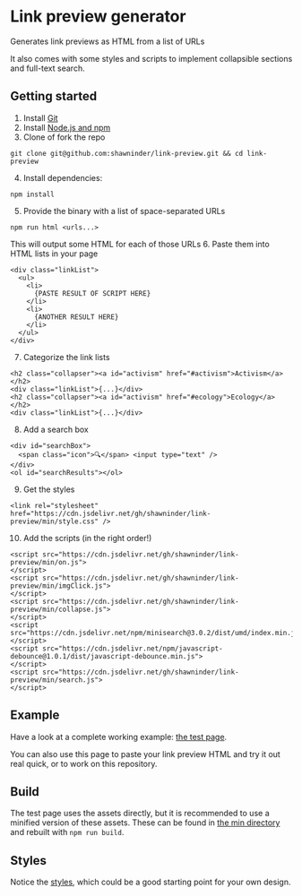 # Link preview generator

Generates link previews as HTML from a list of URLs

It also comes with some styles and scripts to implement collapsible sections and full-text search.

## Getting started

1. Install [Git](https://git-scm.com/book/en/v2/Getting-Started-Installing-Git)
2. Install [Node.js and npm](https://nodejs.org/en/)
3. Clone of fork the repo
```
git clone git@github.com:shawninder/link-preview.git && cd link-preview
```
4. Install dependencies:
```
npm install
```
5. Provide the binary with a list of space-separated URLs
```
npm run html <urls...>
```
This will output some HTML for each of those URLs
6. Paste them into HTML lists in your page
```
<div class="linkList">
  <ul>
    <li>
      {PASTE RESULT OF SCRIPT HERE}
    </li>
    <li>
      {ANOTHER RESULT HERE}
    </li>
  </ul>
</div>
```
7. Categorize the link lists
```
<h2 class="collapser"><a id="activism" href="#activism">Activism</a></h2>
<div class="linkList">{...}</div>
<h2 class="collapser"><a id="activism" href="#ecology">Ecology</a></h2>
<div class="linkList">{...}</div>
```
8. Add a search box
```
<div id="searchBox">
  <span class="icon">🔍</span> <input type="text" />
</div>
<ol id="searchResults"></ol>
```
9. Get the styles
```
<link rel="stylesheet" href="https://cdn.jsdelivr.net/gh/shawninder/link-preview/min/style.css" />
```
10. Add the scripts (in the right order!)
```
<script src="https://cdn.jsdelivr.net/gh/shawninder/link-preview/min/on.js">
</script>
<script src="https://cdn.jsdelivr.net/gh/shawninder/link-preview/min/imgClick.js">
</script>
<script src="https://cdn.jsdelivr.net/gh/shawninder/link-preview/min/collapse.js">
</script>
<script src="https://cdn.jsdelivr.net/npm/minisearch@3.0.2/dist/umd/index.min.js"></script>
<script src="https://cdn.jsdelivr.net/npm/javascript-debounce@1.0.1/dist/javascript-debounce.min.js">
</script>
<script src="https://cdn.jsdelivr.net/gh/shawninder/link-preview/min/search.js">
</script>
```

## Example
Have a look at a complete working example: [the test page](test.html).

You can also use this page to paste your link preview HTML and try it out real quick, or to work on this repository.

## Build
The test page uses the assets directly, but it is recommended to use a minified version of these assets. These can be found in [the min directory](min/) and rebuilt with `npm run build`.

## Styles
Notice the [styles](assets/styles.css), which could be a good starting point for your own design.
